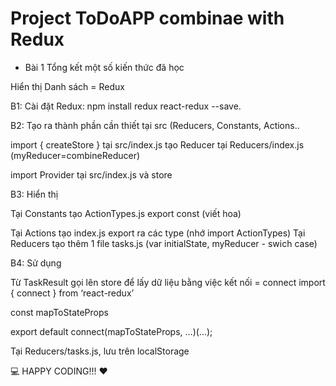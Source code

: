 # Project ToDoAPP combinae with Redux
- Bài 1 Tổng kết một số kiến thức đã học

Hiển thị Danh sách = Redux

B1: Cài đặt Redux: npm install redux react-redux --save.

B2: Tạo ra thành phần cần thiết tại src (Reducers, Constants, Actions..

import { createStore } tại src/index.js
tạo Reducer tại Reducers/index.js (myReducer=combineReducer)

import Provider tại src/index.js và store

B3: Hiển thị

Tại Constants tạo ActionTypes.js export const (viết hoa)

Tại Actions tạo index.js export ra các type (nhớ import ActionTypes)
Tại Reducers tạo thêm 1 file tasks.js (var initialState, myReducer - swich case)

B4: Sử dụng

Từ TaskResult gọi lên store để lấy dữ liệu bằng việc kết nối = connect
import { connect } from ‘react-redux’

const mapToStateProps

export default connect(mapToStateProps, …)(...);

Tại Reducers/tasks.js, lưu trên localStorage

💻 HAPPY CODING!!! ❤️
